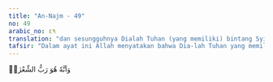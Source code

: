 ```yaml
---
title: "An-Najm - 49"
no: 49
arabic_no: ٤٩
translation: "dan sesungguhnya Dialah Tuhan (yang memiliki) bintang Syi‘ra, "
tafsir: "Dalam ayat ini Allah menyatakan bahwa Dia-lah Tuhan yang memiliki bintang Syi'ra, yang sangat gemerlapan ini, yang terbit beriringan dengan bintang Jauza' di pertengahan musim panas. Mengkhususkan sebutan bintang ini dari planet-planet angkasa lainnya yang lebih besar dan lebih gemerlapan, karena bintang ini disembah pada zaman jahiliyah, yang menyembahnya adalah kabilah Himyar dan Khuza'ah. Orang pertama yang mengadakan penyembahan ini adalah Abu Kabsyah. Dia adalah pembesar bangsa Arab, sehingga orang Quraisy menyatakan, bahwa Nabi Muhammad saw, adalah anak Abu Kabsyah, sebagai persamaan karena berbeda dalam hal prinsip agamanya dengan agama nenek moyang mereka. Abu Kabsyah ini adalah salah seorang dari nenek Nabi Muhammad saw, dari pihak ibunya. Sebagaimana yang dikatakan Abu Sufyan ketika ia berada di hadapan Heraklius yang menjadi Pembesar Rum, \"Sungguh telah menjadi besar persoalan anak Abu Kabsyah ini (Nabi saw). Di antara bangsa Arab ada yang memuja bintang dan mengakui pengaruhnya terhadap alam semesta dan mereka membicarakan tentang masalah-masalah yang gaib ketika bintang itu terbit. Bintang Syi'ra ini ada dua, satu di antaranya berada di sebelah Syam (Palestina) dan yang lain berada di sebelah Yaman. Keterangan inilah yang dimaksudkan di sini yang disembah selain Allah."
---
```


وَاَنَّهٗ هُوَ رَبُّ الشِّعْرٰىۙ
